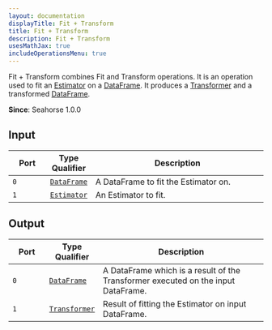 ```yaml
---
layout: documentation
displayTitle: Fit + Transform
title: Fit + Transform
description: Fit + Transform
usesMathJax: true
includeOperationsMenu: true
---
```


Fit + Transform combines Fit and Transform operations. It is an operation used to fit an [Estimator](../classes/estimator.html) on a
[DataFrame](../classes/dataframe.html). It produces a [Transformer](../classes/transformer.html) and a transformed [DataFrame](../classes/dataframe.html).

**Since**: Seahorse 1.0.0

## Input

<table>
<thead>
<tr>
<th style="width:15%">Port</th>
<th style="width:15%">Type Qualifier</th>
<th style="width:70%">Description</th>
</tr>
</thead>
<tbody>
<tr>
<td><code>0</code></td>
<td><code><a href="../classes/dataframe.html">DataFrame</a></code></td>
<td>A DataFrame to fit the Estimator on.</td>
</tr>
<tr>
<td><code>1</code></td>
<td><code><a href="../classes/estimator.html">Estimator</a></code></td>
<td>An Estimator to fit.</td>
</tr>
</tbody>
</table>

## Output

<table>
<thead>
<tr>
<th style="width:15%">Port</th>
<th style="width:15%">Type Qualifier</th>
<th style="width:70%">Description</th>
</tr>
</thead>
<tbody>
<tr>
<td><code>0</code></td>
<td><code><a href="../classes/dataframe.html">DataFrame</a></code></td>
<td>A DataFrame which is a result of the Transformer executed on the input DataFrame.</td>
</tr>
<tr>
<td><code>1</code></td>
<td><code><a href="../classes/transformer.html">Transformer</a></code></td>
<td>Result of fitting the Estimator on input DataFrame.</td>
</tr>
</tbody>
</table>
